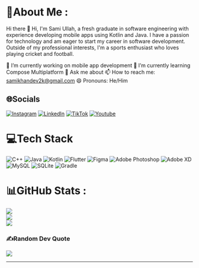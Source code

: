 # 💫About Me :
Hi there 👋
Hi, I'm Sami Ullah, a fresh graduate in software engineering with experience developing mobile apps using Kotlin and Java. I have a passion for technology and am eager to start my career in software development. Outside of my professional interests, I'm a sports enthusiast who loves playing cricket and football.

🔭 I’m currently working on mobile app development
🌱 I’m currently learning Compose Multiplatform
💬 Ask me about
📫 How to reach me: samikhandev2k@gmail.com
😄 Pronouns: He/Him


## 🌐Socials
[![Instagram](https://img.shields.io/badge/Instagram-%23E4405F.svg?logo=Instagram&logoColor=white)](https://www.instagram.com/justsamikhan/) [![LinkedIn](https://img.shields.io/badge/LinkedIn-%230077B5.svg?logo=linkedin&logoColor=white)](https://www.linkedin.com/in/sami-khan-6747a6306/) [![TikTok](https://img.shields.io/badge/TikTok-%23000000.svg?logo=TikTok&logoColor=white)](https://www.tiktok.com/@samikhan450?_t=8p8TQhawyng&_r=1) [![Youtube](https://img.shields.io/badge/YouTube-red?logo=youtube&logoColor=white)](https://www.youtube.com/@InfiniteInsights-cs8zv/featured) 

# 💻Tech Stack
![C++](https://img.shields.io/badge/c++-%2300599C.svg?style=for-the-badge&logo=c%2B%2B&logoColor=white) ![Java](https://img.shields.io/badge/java-%23ED8B00.svg?style=for-the-badge&logo=java&logoColor=white) ![Kotlin](https://img.shields.io/badge/kotlin-%230095D5.svg?style=for-the-badge&logo=kotlin&logoColor=white) ![Flutter](https://img.shields.io/badge/Flutter-%2302569B.svg?style=for-the-badge&logo=Flutter&logoColor=white) ![Figma](https://img.shields.io/badge/figma-%23F24E1E.svg?style=for-the-badge&logo=figma&logoColor=white) ![Adobe Photoshop](https://img.shields.io/badge/adobephotoshop-%2331A8FF.svg?style=for-the-badge&logo=adobephotoshop&logoColor=white) ![Adobe XD](https://img.shields.io/badge/Adobe%20XD-470137?style=for-the-badge&logo=Adobe%20XD&logoColor=#FF61F6) ![MySQL](https://img.shields.io/badge/mysql-%2300f.svg?style=for-the-badge&logo=mysql&logoColor=white) ![SQLite](https://img.shields.io/badge/sqlite-%2307405e.svg?style=for-the-badge&logo=sqlite&logoColor=white)  ![Gradle](https://img.shields.io/badge/Gradle-02303A.svg?style=for-the-badge&logo=Gradle&logoColor=white) 
# 📊GitHub Stats :
![](https://github-readme-stats.vercel.app/api?username=samikhandev&theme=dark&hide_border=false&include_all_commits=true&count_private=true)<br/>
![](https://github-readme-streak-stats.herokuapp.com/?user=samikhandevk&theme=dark&hide_border=false)<br/>
![](https://github-readme-stats.vercel.app/api/top-langs/?username=samikhandev&theme=dark&hide_border=false&include_all_commits=true&count_private=true&layout=compact)

### ✍️Random Dev Quote
![](https://quotes-github-readme.vercel.app/api?type=horizontal&theme=radical)

---
